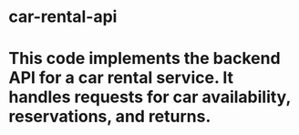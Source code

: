 # car-rental-api
# This code implements the backend API for a car rental service. It handles requests for car availability, reservations, and returns.
